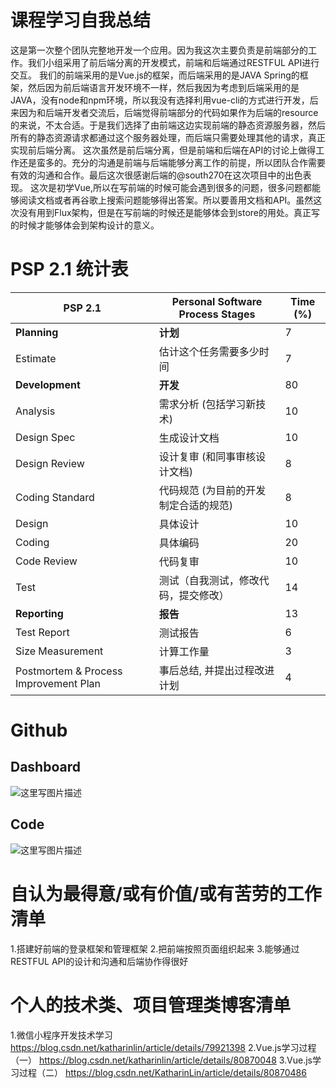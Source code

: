 # 课程学习自我总结
这是第一次整个团队完整地开发一个应用。因为我这次主要负责是前端部分的工作。我们小组采用了前后端分离的开发模式，前端和后端通过RESTFUL API进行交互。
我们的前端采用的是Vue.js的框架，而后端采用的是JAVA Spring的框架，然后因为前后端语言开发环境不一样，然后我因为考虑到后端采用的是JAVA，没有node和npm环境，所以我没有选择利用vue-cli的方式进行开发，后来因为和后端开发者交流后，后端觉得前端部分的代码如果作为后端的resource的来说，不太合适。于是我们选择了由前端这边实现前端的静态资源服务器，然后所有的静态资源请求都通过这个服务器处理，而后端只需要处理其他的请求，真正实现前后端分离。
这次虽然是前后端分离，但是前端和后端在API的讨论上做得工作还是蛮多的。充分的沟通是前端与后端能够分离工作的前提，所以团队合作需要有效的沟通和合作。最后这次很感谢后端的@south270在这次项目中的出色表现。
这次是初学Vue,所以在写前端的时候可能会遇到很多的问题，很多问题都能够阅读文档或者再谷歌上搜索问题能够得出答案。所以要善用文档和API。虽然这次没有用到Flux架构，但是在写前端的时候还是能够体会到store的用处。真正写的时候才能够体会到架构设计的意义。
# PSP 2.1 统计表
|PSP 2.1| Personal Software Process Stages|Time (%)|
|-----|---|---|
|**Planning**|**计划**|7|
|Estimate |估计这个任务需要多少时间|7|
|**Development**|**开发**|80|
|Analysis |需求分析 (包括学习新技术)|10|
| Design Spec|生成设计文档|10|
|Design Review|设计复审 (和同事审核设计文档)|8|
|Coding Standard|代码规范 (为目前的开发制定合适的规范)|8|
| Design| 具体设计|10|
| Coding| 具体编码|20|
| Code Review| 代码复审|10|
|Test|测试（自我测试，修改代码，提交修改）|14|
|**Reporting**|**报告**|13|
|Test Report|测试报告|6|
|Size Measurement|计算工作量|3|
|Postmortem & Process Improvement Plan|事后总结, 并提出过程改进计划|4|
# Github
## Dashboard
![这里写图片描述](https://img-blog.csdn.net/20180701205621404?watermark/2/text/aHR0cHM6Ly9ibG9nLmNzZG4ubmV0L0thdGhhcmluTGlu/font/5a6L5L2T/fontsize/400/fill/I0JBQkFCMA==/dissolve/70)
## Code
![这里写图片描述](https://img-blog.csdn.net/20180701205645736?watermark/2/text/aHR0cHM6Ly9ibG9nLmNzZG4ubmV0L0thdGhhcmluTGlu/font/5a6L5L2T/fontsize/400/fill/I0JBQkFCMA==/dissolve/70)

# 自认为最得意/或有价值/或有苦劳的工作清单
1.搭建好前端的登录框架和管理框架
2.把前端按照页面组织起来
3.能够通过RESTFUL API的设计和沟通和后端协作得很好

# 个人的技术类、项目管理类博客清单
1.微信小程序开发技术学习
https://blog.csdn.net/katharinlin/article/details/79921398
2.Vue.js学习过程（一）
https://blog.csdn.net/katharinlin/article/details/80870048
3.Vue.js学习过程（二）
https://blog.csdn.net/KatharinLin/article/details/80870486